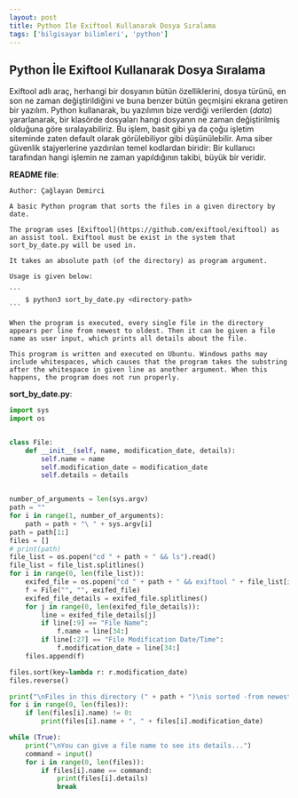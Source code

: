 ```yaml
---
layout: post
title: Python İle Exiftool Kullanarak Dosya Sıralama
tags: ['bilgisayar bilimleri', 'python']
---
```


## Python İle Exiftool Kullanarak Dosya Sıralama

Exiftool adlı araç, herhangi bir dosyanın bütün özelliklerini, dosya türünü, en son ne zaman değiştirildiğini ve buna benzer bütün geçmişini ekrana getiren bir yazılım. Python kullanarak, bu yazılımın bize verdiği verilerden (*data*) yararlanarak, bir klasörde dosyaları hangi dosyanın ne zaman değiştirilmiş olduğuna göre sıralayabiliriz. Bu işlem, basit gibi ya da çoğu işletim siteminde zaten default olarak görülebiliyor gibi düşünülebilir. Ama siber güvenlik stajyerlerine yazdırılan temel kodlardan biridir: Bir kullanıcı tarafından hangi işlemin ne zaman yapıldığının takibi, büyük bir veridir.

**README file**:

    Author: Çağlayan Demirci

    A basic Python program that sorts the files in a given directory by date.

    The program uses [Exiftool](https://github.com/exiftool/exiftool) as an assist tool. Exiftool must be exist in the system that sort_by_date.py will be used in.

    It takes an absolute path (of the directory) as program argument.

    Usage is given below:

    ```
        $ python3 sort_by_date.py <directory-path>
    ```

    When the program is executed, every single file in the directory appears per line from newest to oldest. Then it can be given a file name as user input, which prints all details about the file.

    This program is written and executed on Ubuntu. Windows paths may include whitespaces, which causes that the program takes the substring after the whitespace in given line as another argument. When this happens, the program does not run properly.


**sort_by_date.py**:

```python
import sys
import os


class File:
    def __init__(self, name, modification_date, details):
        self.name = name
        self.modification_date = modification_date
        self.details = details


number_of_arguments = len(sys.argv)
path = ""
for i in range(1, number_of_arguments):
    path = path + "\ " + sys.argv[i]
path = path[1:]
files = []
# print(path)
file_list = os.popen("cd " + path + " && ls").read()
file_list = file_list.splitlines()
for i in range(0, len(file_list)):
    exifed_file = os.popen("cd " + path + " && exiftool " + file_list[i]).read()
    f = File("", "", exifed_file)
    exifed_file_details = exifed_file.splitlines()
    for j in range(0, len(exifed_file_details)):
        line = exifed_file_details[j]
        if line[:9] == "File Name":
            f.name = line[34:]
        if line[:27] == "File Modification Date/Time":
            f.modification_date = line[34:]
    files.append(f)

files.sort(key=lambda r: r.modification_date)
files.reverse()

print("\nFiles in this directory (" + path + ")\nis sorted -from newest to oldest- as: \n")
for i in range(0, len(files)):
    if len(files[i].name) != 0:
        print(files[i].name + ", " + files[i].modification_date)

while (True):
    print("\nYou can give a file name to see its details...")
    command = input()
    for i in range(0, len(files)):
        if files[i].name == command:
            print(files[i].details)
            break

```
